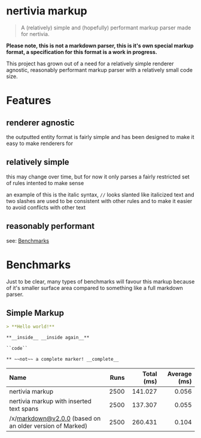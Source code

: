 # nertivia markup
> A (relatively) simple and (hopefully) performant markup parser made for nertivia.

**Please note, this is not a markdown parser, this is it's own special markup format, a specification for this format is a work in progress.**

This project has grown out of a need for a relatively simple renderer agnostic, reasonably performant markup parser with a relatively small code size.

# Features

## renderer agnostic
the outputted entity format is fairly simple and has been designed to make it easy to make renderers for

## relatively simple
this may change over time, but for now it only parses a fairly restricted set of rules intented to make sense

an example of this is the italic syntax, `//` looks slanted like italicized text and two slashes are used to be consistent with other rules and to make it easier to avoid conflicts with other text

## reasonably performant
see: [Benchmarks](#Benchmarks)

# Benchmarks
Just to be clear, many types of benchmarks will favour this markup because of it's smaller surface area compared to something like a full markdown parser.

<!-- BENCHMARKS START -->
## Simple Markup

```md
> **Hello world!**

**__inside__ __inside again__**

``code``

** ~~not~~ a complete marker! __complete__
```
|Name|Runs|Total (ms)|Average (ms)|
|:--|--:|--:|--:|
|nertivia markup|2500|141.027|0.056|
|nertivia markup with inserted text spans|2500|137.307|0.055|
|/x/markdown@v2.0.0 (based on an older version of Marked)|2500|260.431|0.104|
<!-- BENCHMARKS END -->